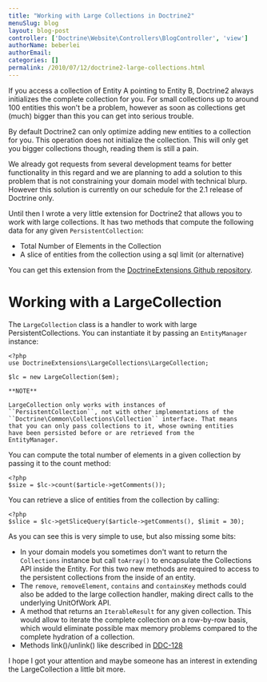 ```yaml
---
title: "Working with Large Collections in Doctrine2"
menuSlug: blog
layout: blog-post
controller: ['Doctrine\Website\Controllers\BlogController', 'view']
authorName: beberlei
authorEmail:
categories: []
permalink: /2010/07/12/doctrine2-large-collections.html
---
```

If you access a collection of Entity A pointing to Entity B, Doctrine2
always initializes the complete collection for you. For small
collections up to around 100 entities this won't be a problem, however
as soon as collections get (much) bigger than this you can get into
serious trouble.

By default Doctrine2 can only optimize adding new entities to a
collection for you. This operation does not initialize the collection.
This will only get you bigger collections though, reading them is still
a pain.

We already got requests from several development teams for better
functionality in this regard and we are planning to add a solution to
this problem that is not constraining your domain model with technical
blurp. However this solution is currently on our schedule for the 2.1
release of Doctrine only.

Until then I wrote a very little extension for Doctrine2 that allows you
to work with large collections. It has two methods that compute the
following data for any given `PersistentCollection`:

-   Total Number of Elements in the Collection
-   A slice of entities from the collection using a sql limit (or
    alternative)

You can get this extension from the [DoctrineExtensions Github
repository](http://github.com/beberlei/DoctrineExtensions).

Working with a LargeCollection
==============================

The `LargeCollection` class is a handler to work with large
PersistentCollections. You can instantiate it by passing an
`EntityManager` instance:

~~~~ {.sourceCode .php}
<?php
use DoctrineExtensions\LargeCollections\LargeCollection;

$lc = new LargeCollection($em);

**NOTE**

LargeCollection only works with instances of
``PersistentCollection``, not with other implementations of the
``Doctrine\Common\Collections\Collection`` interface. That means
that you can only pass collections to it, whose owning entities
have been persisted before or are retrieved from the
EntityManager.
~~~~

You can compute the total number of elements in a given collection by
passing it to the count method:

~~~~ {.sourceCode .php}
<?php
$size = $lc->count($article->getComments());
~~~~

You can retrieve a slice of entities from the collection by calling:

~~~~ {.sourceCode .php}
<?php
$slice = $lc->getSliceQuery($article->getComments(), $limit = 30);
~~~~

As you can see this is very simple to use, but also missing some bits:

-   In your domain models you sometimes don't want to return the
    `Collections` instance but call `toArray()` to encapsulate the
    Collections API inside the Entity. For this two new methods are
    required to access to the persistent collections from the inside of
    an entity.
-   The `remove`, `removeElement`, `contains` and `containsKey` methods
    could also be added to the large collection handler, making direct
    calls to the underlying UnitOfWork API.
-   A method that returns an `IterableResult` for any given collection.
    This would allow to iterate the complete collection on a row-by-row
    basis, which would eliminate possible max memory problems compared
    to the complete hydration of a collection.
-   Methods link()/unlink() like described in
    [DDC-128](http://www.doctrine-project.org/jira/browse/DDC-128)

I hope I got your attention and maybe someone has an interest in
extending the LargeCollection a little bit more.
